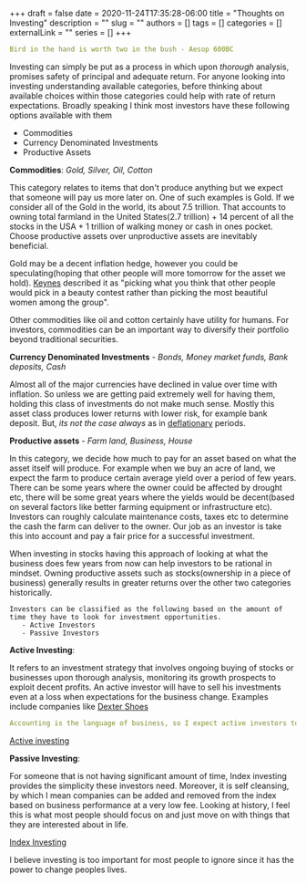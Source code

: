 +++ 
draft = false
date = 2020-11-24T17:35:28-06:00
title = "Thoughts on Investing"
description = ""
slug = ""
authors = []
tags = []
categories = []
externalLink = ""
series = []
+++

```yaml
Bird in the hand is worth two in the bush - Aesop 600BC
```

Investing can simply be put as a process in which upon *thorough* analysis, promises safety of principal and adequate return. For anyone looking into investing understanding available categories, before thinking about available choices within those categories could help with rate of return expectations. Broadly speaking I think most investors have these following options available with them

  - Commodities 
  - Currency Denominated Investments
  - Productive Assets

**Commodities**: *Gold, Silver, Oil, Cotton*

   This category relates to items that don't produce anything but we expect that someone will pay us more later on. One of such  examples is Gold. If we consider all of the Gold in the world, its about 7.5 trillion. That accounts to owning total farmland in the United States(2.7 trillion) + 14 percent of all the stocks in the USA  + 1 trillion of walking money or cash in ones pocket. Choose productive assets over unproductive assets are inevitably beneficial.
   
   Gold may be a decent inflation hedge, however you could be speculating(hoping that other people will more tomorrow for the asset we hold). [Keynes](https://en.wikipedia.org/wiki/John_Maynard_Keynes) described it as "picking what you think that other people would pick in a beauty contest rather than picking the most beautiful women among the group". 

   Other commodities like oil and cotton certainly have utility for humans. For investors, commodities can be an important way to diversify their portfolio beyond traditional securities.

**Currency Denominated Investments** - *Bonds, Money market funds, Bank deposits, Cash* 

   Almost all of the major currencies have declined in value over time with inflation. So unless we are getting paid extremely well for having them, holding this class of investments do not make much sense. Mostly this asset class produces lower returns with lower risk, for example bank deposit. But, *its not the case always* as in [deflationary](https://www.investopedia.com/terms/d/deflation.asp) periods.

**Productive assets** - *Farm land, Business, House*

  In this category, we decide how much to pay for an asset based on what the asset itself will produce. For example when we buy an acre of land, we expect the farm to produce certain average yield over a period of few years.  There can be some years where the owner could be affected by drought etc, there will be some great years where the yields would be decent(based on several factors like better farming equipment or infrastructure etc). Investors can roughly calculate maintenance costs, taxes etc to determine the cash the farm can deliver to the owner. Our job as an investor is take this into account and pay a fair price for a successful investment.

  When investing in stocks having this approach of looking at what the business does few years from now can help investors to be rational in mindset. Owning productive assets such as stocks(ownership in a piece of business) generally results in greater returns over the other two categories historically.


```
Investors can be classified as the following based on the amount of time they have to look for investment opportunities. 
   - Active Investors
   - Passive Investors
```

**Active Investing**:

It refers to an investment strategy that involves ongoing buying of stocks or businesses upon thorough analysis, monitoring its growth prospects to exploit decent profits. An active investor will have to sell his investments even at a loss when expectations for the business change. Examples include companies like [Dexter Shoes](https://www.reuters.com/article/us-berkshire-buffett-failure/buffett-calls-dexter-shoe-his-worst-deal-ever-idUSN2921504820080301)

```yaml
Accounting is the language of business, so I expect active investors to be well versed with it. 
```
[Active investing](https://www.investopedia.com/terms/a/activeinvesting.asp)

**Passive Investing**: 

For someone that is not having significant amount of time, Index investing provides the simplicity these investors need.  Moreover, it is self cleansing, by which I mean companies can be added and removed from the index based on business performance at a very low fee. Looking at history, I feel this is what most people should focus on and just move on with things that they are interested about in life. 

[Index Investing](https://www.investopedia.com/terms/i/index-investing.asp)

I believe investing is too important for most people to ignore since it has the power to change peoples lives.